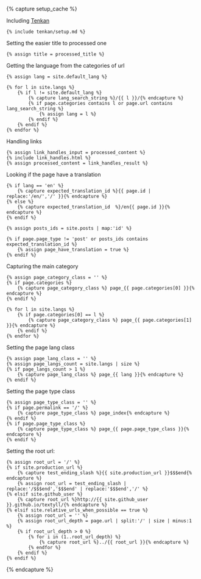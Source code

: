 {% capture setup_cache %}

Including [Tenkan](https://github.com/kizu/tenkan)

    {% include tenkan/setup.md %}

Setting the easier title to processed one

    {% assign title = processed_title %}

Getting the language from the categories of url

    {% assign lang = site.default_lang %}

    {% for l in site.langs %}
        {% if l != site.default_lang %}
            {% capture lang_search_string %}/{{ l }}/{% endcapture %}
            {% if page.categories contains l or page.url contains lang_search_string %}
                {% assign lang = l %}
            {% endif %}
        {% endif %}
    {% endfor %}

Handling links

    {% assign link_handles_input = processed_content %}
    {% include link_handles.html %}
    {% assign processed_content = link_handles_result %}


Looking if the page have a translation

    {% if lang == 'en' %}
        {% capture expected_translation_id %}{{ page.id | replace:'/en/','/' }}{% endcapture %}
    {% else %}
        {% capture expected_translation_id  %}/en{{ page.id }}{% endcapture %}
    {% endif %}

    {% assign posts_ids = site.posts | map:'id' %}

    {% if page.page_type != 'post' or posts_ids contains expected_translation_id %}
        {% assign page_have_translation = true %}
    {% endif %}

Capturing the main category

    {% assign page_category_class = '' %}
    {% if page.categories %}
        {% capture page_category_class %} page_{{ page.categories[0] }}{% endcapture %}
    {% endif %}

    {% for l in site.langs %}
        {% if page.categories[0] == l %}
            {% capture page_category_class %} page_{{ page.categories[1] }}{% endcapture %}
        {% endif %}
    {% endfor %}

Setting the page lang class

    {% assign page_lang_class = '' %}
    {% assign page_langs_count = site.langs | size %}
    {% if page_langs_count > 1 %}
        {% capture page_lang_class %} page_{{ lang }}{% endcapture %}
    {% endif %}

Setting the page type class

    {% assign page_type_class = '' %}
    {% if page.permalink == '/' %}
        {% capture page_type_class %} page_index{% endcapture %}
    {% endif %}
    {% if page.page_type_class %}
        {% capture page_type_class %} page_{{ page.page_type_class }}{% endcapture %}
    {% endif %}

Setting the root url:

    {% assign root_url = '/' %}
    {% if site.production_url %}
        {% capture test_ending_slash %}{{ site.production_url }}$$$end{% endcapture %}
        {% assign root_url = test_ending_slash | replace:'/$$$end','$$$end' | replace:'$$$end','/' %}
    {% elsif site.github_user %}
        {% capture root_url %}http://{{ site.github_user }}.github.io/textyll/{% endcapture %}
    {% elsif site.relative_urls_when_possible == true %}
        {% assign root_url = '' %}
        {% assign root_url_depth = page.url | split:'/' | size | minus:1 %}
        {% if root_url_depth > 0 %}
            {% for i in (1..root_url_depth) %}
                {% capture root_url %}../{{ root_url }}{% endcapture %}
            {% endfor %}
        {% endif %}
    {% endif %}

{% endcapture %}
